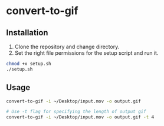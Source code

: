# convert-to-gif

## Installation

1. Clone the repository and change directory.
2. Set the right file permissions for the setup script and run it.

```bash
chmod +x setup.sh
./setup.sh
```

## Usage

```bash
convert-to-gif -i ~/Desktop/input.mov -o output.gif

# Use -t flag for specifying the length of output gif
convert-to-gif -i ~/Desktop/input.mov -o output.gif -t 4
```
